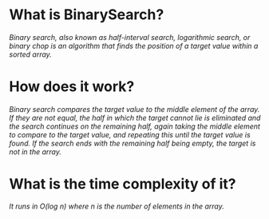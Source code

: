 # What is BinarySearch?
###### Binary search, also known as half-interval search, logarithmic search, or binary chop is an algorithm that finds the position of a target value within a sorted array. 

# How does it work?
###### Binary search compares the target value to the middle element of the array. If they are not equal, the half in which the target cannot lie is eliminated and the search continues on the remaining half, again taking the middle element to compare to the target value, and repeating this until the target value is found. If the search ends with the remaining half being empty, the target is not in the array.

# What is the time complexity of it?
###### It runs in O(log n) where n is the number of elements in the array.
